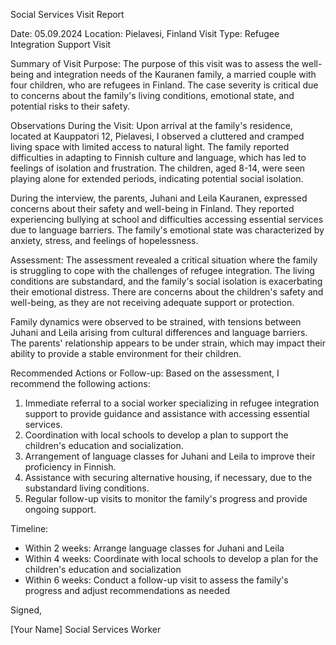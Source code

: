 Social Services Visit Report

Date: 05.09.2024
Location: Pielavesi, Finland
Visit Type: Refugee Integration Support Visit

Summary of Visit Purpose:
The purpose of this visit was to assess the well-being and integration needs of the Kauranen family, a married couple with four children, who are refugees in Finland. The case severity is critical due to concerns about the family's living conditions, emotional state, and potential risks to their safety.

Observations During the Visit:
Upon arrival at the family's residence, located at Kauppatori 12, Pielavesi, I observed a cluttered and cramped living space with limited access to natural light. The family reported difficulties in adapting to Finnish culture and language, which has led to feelings of isolation and frustration. The children, aged 8-14, were seen playing alone for extended periods, indicating potential social isolation.

During the interview, the parents, Juhani and Leila Kauranen, expressed concerns about their safety and well-being in Finland. They reported experiencing bullying at school and difficulties accessing essential services due to language barriers. The family's emotional state was characterized by anxiety, stress, and feelings of hopelessness.

Assessment:
The assessment revealed a critical situation where the family is struggling to cope with the challenges of refugee integration. The living conditions are substandard, and the family's social isolation is exacerbating their emotional distress. There are concerns about the children's safety and well-being, as they are not receiving adequate support or protection.

Family dynamics were observed to be strained, with tensions between Juhani and Leila arising from cultural differences and language barriers. The parents' relationship appears to be under strain, which may impact their ability to provide a stable environment for their children.

Recommended Actions or Follow-up:
Based on the assessment, I recommend the following actions:

1. Immediate referral to a social worker specializing in refugee integration support to provide guidance and assistance with accessing essential services.
2. Coordination with local schools to develop a plan to support the children's education and socialization.
3. Arrangement of language classes for Juhani and Leila to improve their proficiency in Finnish.
4. Assistance with securing alternative housing, if necessary, due to the substandard living conditions.
5. Regular follow-up visits to monitor the family's progress and provide ongoing support.

Timeline:

* Within 2 weeks: Arrange language classes for Juhani and Leila
* Within 4 weeks: Coordinate with local schools to develop a plan for the children's education and socialization
* Within 6 weeks: Conduct a follow-up visit to assess the family's progress and adjust recommendations as needed

Signed,

[Your Name]
Social Services Worker